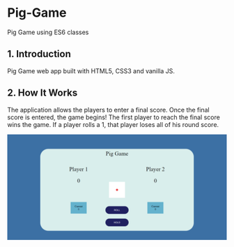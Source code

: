 # Pig-Game
Pig Game using ES6 classes

## 1. Introduction

Pig Game web app built with HTML5, CSS3 and vanilla JS.

## 2. How It Works

The application allows the players to enter a final score. Once the final score is entered, the game begins! The first player to reach the final score wins the game. If a player rolls a 1, that player loses all of his round score.

![](images/pig-game.png)
